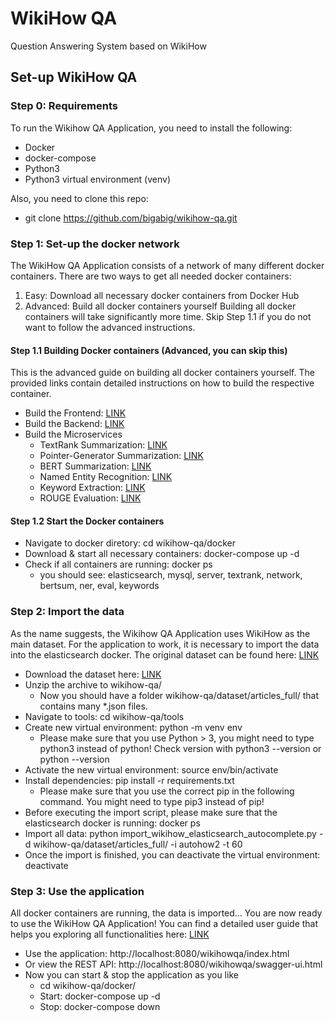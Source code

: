 # WikiHow QA
Question Answering System based on WikiHow

## Set-up WikiHow QA

### Step 0: Requirements
To run the Wikihow QA Application, you need to install the following:
- Docker
- docker-compose
- Python3
- Python3 virtual environment (venv)

Also, you need to clone this repo:
- git clone https://github.com/bigabig/wikihow-qa.git

### Step 1: Set-up the docker network
The WikiHow QA Application consists of a network of many different docker containers. There are two ways to get all needed docker containers:
1. Easy: Download all necessary docker containers from Docker Hub
2. Advanced: Build all docker containers yourself
Building all docker containers will take significantly more time. Skip Step 1.1 if you do not want to follow the advanced instructions.

#### Step 1.1 Building Docker containers (Advanced, you can skip this)
This is the advanced guide on building all docker containers yourself. The provided links contain detailed instructions on how to build the respective container.
- Build the Frontend: [LINK](frontend/README.md)
- Build the Backend: [LINK](backend/README.md)
- Build the Microservices
  - TextRank Summarization: [LINK](services/wikihow-textrank/README.md)
  - Pointer-Generator Summarization: [LINK](services/wikihow-network/README.md)
  - BERT Summarization: [LINK](services/wikihow-bertsum/README.md)
  - Named Entity Recognition: [LINK](services/wikihow-ner/README.md)
  - Keyword Extraction: [LINK](services/wikihow-keywords/README.md)
  - ROUGE Evaluation: [LINK](services/wikihow-evaluation/README.md)

#### Step 1.2 Start the Docker containers
- Navigate to docker diretory: cd wikihow-qa/docker
- Download & start all necessary containers: docker-compose up -d
- Check if all containers are running: docker ps
  - you should see: elasticsearch, mysql, server, textrank, network, bertsum, ner, eval, keywords

### Step 2: Import the data
As the name suggests, the Wikihow QA Application uses WikiHow as the main dataset. For the application to work, it is necessary to import the data into the elasticsearch docker. The original dataset can be found here: [LINK](https://github.com/mahnazkoupaee/WikiHow-Dataset)
- Download the dataset here: [LINK](https://drive.google.com/file/d/1VvPrW1MZAS9PHdUWridi6XBXzLJZdmUk/view?usp=sharing)
- Unzip the archive to wikihow-qa/
  - Now you should have a folder wikihow-qa/dataset/articles_full/ that contains many *.json files.
- Navigate to tools: cd wikihow-qa/tools
- Create new virtual environment: python -m venv env
  - Please make sure that you use Python > 3, you might need to type python3 instead of python! Check version with python3 --version or python --version
- Activate the new virtual environment: source env/bin/activate
- Install dependencies: pip install -r requirements.txt
  - Please make sure that you use the correct pip in the following command. You might need to type pip3 instead of pip!
- Before executing the import script, please make sure that the elasticsearch docker is running: docker ps
- Import all data: python import_wikihow_elasticsearch_autocomplete.py -d wikihow-qa/dataset/articles_full/ -i autohow2 -t 60
- Once the import is finished, you can deactivate the virtual environment: deactivate

### Step 3: Use the application
All docker containers are running, the data is imported... You are now ready to use the WikiHow QA Application! You can find a detailed user guide that helps you exploring all functionalities here: [LINK](USER_GUIDE.md)
- Use the application: http://localhost:8080/wikihowqa/index.html
- Or view the REST API: http://localhost:8080/wikihowqa/swagger-ui.html
- Now you can start & stop the application as you like
  - cd wikihow-qa/docker/
  - Start: docker-compose up -d
  - Stop: docker-compose down
